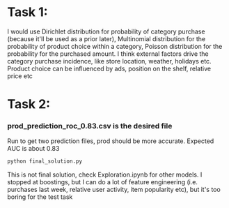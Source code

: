 # Task 1:
I would use Dirichlet distribution for probability of category purchase (because it'll be used as a prior later), Multinomial distribution for the probability of product choice within a
category, Poisson distribution for the probability for the purchased amount. I think external factors drive the category purchase incidence, like store location, weather, holidays etc. Product choice can be influenced by ads, position on the shelf, relative price etc
# Task 2:
### prod_prediction_roc_0.83.csv is the desired file
Run to get two prediction files, prod should be more accurate. Expected AUC is about 0.83 
```bash
python final_solution.py
```
This is not final solution, check Exploration.ipynb for other models. I stopped at boostings, but I can do a lot of feature engineering (i.e. purchases last week, relative user activity, item popularity etc), but it's too boring for the test task
